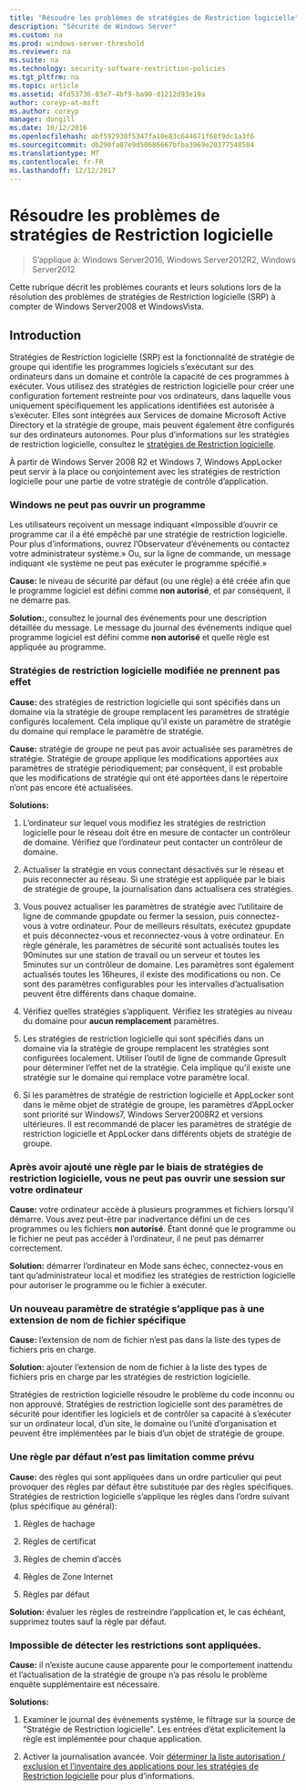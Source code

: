 ```yaml
---
title: "Résoudre les problèmes de stratégies de Restriction logicielle"
description: "Sécurité de Windows Server"
ms.custom: na
ms.prod: windows-server-threshold
ms.reviewer: na
ms.suite: na
ms.technology: security-software-restriction-policies
ms.tgt_pltfrm: na
ms.topic: article
ms.assetid: 4fd53736-03e7-4bf9-ba90-d1212d93e19a
author: coreyp-at-msft
ms.author: coreyp
manager: dongill
ms.date: 10/12/2016
ms.openlocfilehash: abf592930f5347fa10e83c644671f68f9dc1a3f6
ms.sourcegitcommit: db290fa07e9d50686667bfba3969e20377548504
ms.translationtype: MT
ms.contentlocale: fr-FR
ms.lasthandoff: 12/12/2017
---
```

# <a name="troubleshoot-software-restriction-policies"></a>Résoudre les problèmes de stratégies de Restriction logicielle

>S’applique à: Windows Server2016, Windows Server2012R2, Windows Server2012

Cette rubrique décrit les problèmes courants et leurs solutions lors de la résolution des problèmes de stratégies de Restriction logicielle (SRP) à compter de Windows Server2008 et WindowsVista.

## <a name="introduction"></a>Introduction
Stratégies de Restriction logicielle (SRP) est la fonctionnalité de stratégie de groupe qui identifie les programmes logiciels s’exécutant sur des ordinateurs dans un domaine et contrôle la capacité de ces programmes à exécuter. Vous utilisez des stratégies de restriction logicielle pour créer une configuration fortement restreinte pour vos ordinateurs, dans laquelle vous uniquement spécifiquement les applications identifiées est autorisée à s’exécuter. Elles sont intégrées aux Services de domaine Microsoft Active Directory et la stratégie de groupe, mais peuvent également être configurés sur des ordinateurs autonomes. Pour plus d’informations sur les stratégies de restriction logicielle, consultez le [stratégies de Restriction logicielle](software-restriction-policies.md).

À partir de Windows Server 2008 R2 et Windows 7, Windows AppLocker peut servir à la place ou conjointement avec les stratégies de restriction logicielle pour une partie de votre stratégie de contrôle d’application.

### <a name="windows-cannot-open-a-program"></a>Windows ne peut pas ouvrir un programme
Les utilisateurs reçoivent un message indiquant «Impossible d’ouvrir ce programme car il a été empêché par une stratégie de restriction logicielle. Pour plus d’informations, ouvrez l’Observateur d’événements ou contactez votre administrateur système.» Ou, sur la ligne de commande, un message indiquant «le système ne peut pas exécuter le programme spécifié.»

**Cause:** le niveau de sécurité par défaut (ou une règle) a été créée afin que le programme logiciel est défini comme **non autorisé**, et par conséquent, il ne démarre pas.

**Solution:**, consultez le journal des événements pour une description détaillée du message. Le message du journal des événements indique quel programme logiciel est défini comme **non autorisé** et quelle règle est appliquée au programme.

### <a name="modified-software-restriction-policies-are-not-taking-effect"></a>Stratégies de restriction logicielle modifiée ne prennent pas effet
**Cause:** des stratégies de restriction logicielle qui sont spécifiés dans un domaine via la stratégie de groupe remplacent les paramètres de stratégie configurés localement. Cela implique qu’il existe un paramètre de stratégie du domaine qui remplace le paramètre de stratégie.

**Cause:** stratégie de groupe ne peut pas avoir actualisée ses paramètres de stratégie. Stratégie de groupe applique les modifications apportées aux paramètres de stratégie périodiquement; par conséquent, il est probable que les modifications de stratégie qui ont été apportées dans le répertoire n’ont pas encore été actualisées.

**Solutions:**

1.  L’ordinateur sur lequel vous modifiez les stratégies de restriction logicielle pour le réseau doit être en mesure de contacter un contrôleur de domaine. Vérifiez que l’ordinateur peut contacter un contrôleur de domaine.

2.  Actualiser la stratégie en vous connectant désactivés sur le réseau et puis reconnecter au réseau. Si une stratégie est appliquée par le biais de stratégie de groupe, la journalisation dans actualisera ces stratégies.

3.  Vous pouvez actualiser les paramètres de stratégie avec l’utilitaire de ligne de commande gpupdate ou fermer la session, puis connectez-vous à votre ordinateur. Pour de meilleurs résultats, exécutez gpupdate et puis déconnectez-vous et reconnectez-vous à votre ordinateur. En règle générale, les paramètres de sécurité sont actualisés toutes les 90minutes sur une station de travail ou un serveur et toutes les 5minutes sur un contrôleur de domaine. Les paramètres sont également actualisés toutes les 16heures, il existe des modifications ou non. Ce sont des paramètres configurables pour les intervalles d’actualisation peuvent être différents dans chaque domaine.

4.  Vérifiez quelles stratégies s’appliquent. Vérifiez les stratégies au niveau du domaine pour **aucun remplacement** paramètres.

5.  Les stratégies de restriction logicielle qui sont spécifiés dans un domaine via la stratégie de groupe remplacent les stratégies sont configurées localement. Utiliser l’outil de ligne de commande Gpresult pour déterminer l’effet net de la stratégie. Cela implique qu’il existe une stratégie sur le domaine qui remplace votre paramètre local.

6.  Si les paramètres de stratégie de restriction logicielle et AppLocker sont dans le même objet de stratégie de groupe, les paramètres d’AppLocker sont priorité sur Windows7, Windows Server2008R2 et versions ultérieures. Il est recommandé de placer les paramètres de stratégie de restriction logicielle et AppLocker dans différents objets de stratégie de groupe.

### <a name="after-adding-a-rule-through-srp-you-cannot-log-on-to-your-computer"></a>Après avoir ajouté une règle par le biais de stratégies de restriction logicielle, vous ne peut pas ouvrir une session sur votre ordinateur
**Cause:** votre ordinateur accède à plusieurs programmes et fichiers lorsqu’il démarre. Vous avez peut-être par inadvertance défini un de ces programmes ou les fichiers **non autorisé**. Étant donné que le programme ou le fichier ne peut pas accéder à l’ordinateur, il ne peut pas démarrer correctement.

**Solution:** démarrer l’ordinateur en Mode sans échec, connectez-vous en tant qu’administrateur local et modifiez les stratégies de restriction logicielle pour autoriser le programme ou le fichier à exécuter.

### <a name="a-new-policy-setting-is-not-applying-to-a-specific-file-name-extension"></a>Un nouveau paramètre de stratégie s’applique pas à une extension de nom de fichier spécifique
**Cause:** l’extension de nom de fichier n’est pas dans la liste des types de fichiers pris en charge.

**Solution:** ajouter l’extension de nom de fichier à la liste des types de fichiers pris en charge par les stratégies de restriction logicielle.

Stratégies de restriction logicielle résoudre le problème du code inconnu ou non approuvé. Stratégies de restriction logicielle sont des paramètres de sécurité pour identifier les logiciels et de contrôler sa capacité à s’exécuter sur un ordinateur local, d’un site, le domaine ou l’unité d’organisation et peuvent être implémentées par le biais d’un objet de stratégie de groupe.

### <a name="a-default-rule-is-not-restricting-as-expected"></a>Une règle par défaut n’est pas limitation comme prévu
**Cause:** des règles qui sont appliquées dans un ordre particulier qui peut provoquer des règles par défaut être substituée par des règles spécifiques. Stratégies de restriction logicielle s’applique les règles dans l’ordre suivant (plus spécifique au général):

1.  Règles de hachage

2.  Règles de certificat

3.  Règles de chemin d’accès

4.  Règles de Zone Internet

5.  Règles par défaut

**Solution:** évaluer les règles de restreindre l’application et, le cas échéant, supprimez toutes sauf la règle par défaut.

### <a name="unable-to-discover-which-restrictions-are-applied"></a>Impossible de détecter les restrictions sont appliquées.
**Cause:** il n’existe aucune cause apparente pour le comportement inattendu et l’actualisation de la stratégie de groupe n’a pas résolu le problème enquête supplémentaire est nécessaire.

**Solutions:**

1.  Examiner le journal des événements système, le filtrage sur la source de "Stratégie de Restriction logicielle". Les entrées d’état explicitement la règle est implémentée pour chaque application.

2.  Activer la journalisation avancée. Voir [déterminer la liste autorisation / exclusion et l’inventaire des applications pour les stratégies de Restriction logicielle](software-restriction-policies.md) pour plus d’informations.


